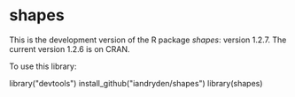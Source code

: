 # shapes

This is the development version of the R package *shapes*: version 1.2.7. 
The current version 1.2.6 is on CRAN. 

To use this library: 

library("devtools")
install_github("iandryden/shapes")
library(shapes)
